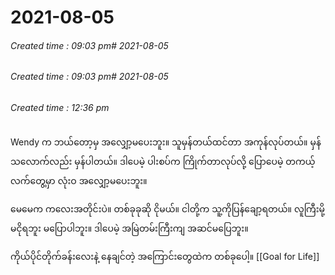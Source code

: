 # 2021-08-05
###### *Created time : 09:03 pm*# 2021-08-05
###### *Created time : 09:03 pm*# 2021-08-05
###### *Created time : 12:36 pm*

Wendy က ဘယ်တော့မှ အလျှော့မပေးဘူး။ သူမှန်တယ်ထင်တာ အကုန်လုပ်တယ်။ မှန်သလောက်လည်း မှန်ပါတယ်။ ဒါပေမဲ့ ပါးစပ်က ကြိုက်တာလုပ်လို့ ပြောပေမဲ့ တကယ့်လက်တွေ့မှာ လုံးဝ အလျှော့မပေးဘူး။ 

မေမေက ကလေးအတိုင်းပဲ။ တစ်ခုခုဆို ငိုမယ်။ ငါတို့က သူ့ကိုပြန်ချော့ရတယ်။ လူကြီးမို့ မငိုရဘူး မပြောပါဘူး။ ဒါပေမဲ့ အမြဲတမ်းကြီးကျ အဆင်မပြေဘူး။

ကိုယ်ပိုင်တိုက်ခန်းလေးနဲ့ နေချင်တဲ့ အကြောင်းတွေထဲက တစ်ခုပေါ့။ [[Goal for Life]]